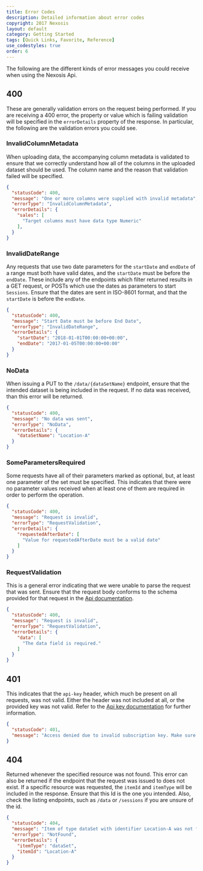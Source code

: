 ```yaml
---
title: Error Codes
description: Detailed information about error codes
copyright: 2017 Nexosis 
layout: default
category: Getting Started
tags: [Quick Links, Favorite, Reference]
use_codestyles: true
order: 6
---
```


The following are the different kinds of error messages you could receive when using the Nexosis Api.

## 400

These are generally validation errors on the request being performed.  If you are receiving a 400 error, the property or value which is failing validation will be specified in the `errorDetails` property of the response.  In particular, the following are the validation errors you could see.

### InvalidColumnMetadata

When uploading data, the accompanying column metadata is validated to ensure that we correctly understand how all of the columns in the uploaded dataset should be used.  The column name and the reason that validation failed will be specified.

``` json
{
  "statusCode": 400,
  "message": "One or more columns were supplied with invalid metadata",
  "errorType": "InvalidColumnMetadata",
  "errorDetails": {
    "sales": [
      "Target columns must have data type Numeric"
    ],
  }
}
```

### InvalidDateRange

Any requests that use two date parameters for the `startDate` and `endDate` of a range must both have valid dates, and the `startDate` must be before the `endDate`.  These include any of the endpoints which filter returned results in a GET request, or POSTs which use the dates as parameters to start `Sessions`.  Ensure that the dates are sent in ISO-8601 format, and that the `startDate` is before the `endDate`.

``` json
{
  "statusCode": 400,
  "message": "Start Date must be before End Date",
  "errorType": "InvalidDateRange",
  "errorDetails": {
    "startDate": "2018-01-01T00:00:00+00:00",
    "endDate": "2017-01-05T00:00:00+00:00"
  }
}
```

### NoData

When issuing a PUT to the `/data/{dataSetName}` endpoint, ensure that the intended dataset is being included in the request.  If no data was received, than this error will be returned.

``` json
{
  "statusCode": 400,
  "message": "No data was sent",
  "errorType": "NoData",
  "errorDetails": {
    "dataSetName": "Location-A"
  }
}
```

### SomeParametersRequired

Some requests have all of their parameters marked as optional, but, at least one parameter of the set must be specified.  This indicates that there were no parameter values received when at least one of them are required in order to perform the operation.

``` json
{
  "statusCode": 400,
  "message": "Request is invalid",
  "errorType": "RequestValidation",
  "errorDetails": {
    "requestedAfterDate": [
      "Value for requestedAfterDate must be a valid date"
    ]
  }
}
```

### RequestValidation

This is a general error indicating that we were unable to parse the request that was sent.  Ensure that the request body conforms to the schema provided for that request in the [Api documentation]({{site.api_reference_baseurl}}).

``` json
{
  "statusCode": 400,
  "message": "Request is invalid",
  "errorType": "RequestValidation",
  "errorDetails": {
    "data": [
      "The data field is required."
    ]
  }
}
```

## 401

This indicates that the `api-key` header, which much be present on all requests, was not valid.  Either the header was not included at all, or the provided key was not valid.  Refer to the [Api key documentation](apikeys) for further information.

``` json
{
  "statusCode": 401,
  "message": "Access denied due to invalid subscription key. Make sure to provide a valid key for an active subscription."
}
```

## 404

Returned whenever the specified resource was not found.  This error can also be returned if the endpoint that the request was issued to does not exist.  If a specific resource was requested, the `itemId` and `itemType` will be included in the response.  Ensure that this Id is the one you intended.  Also, check the listing endpoints, such as `/data` or `/sessions` if you are unsure of the id.

``` json
{
  "statusCode": 404,
  "message": "Item of type dataSet with identifier Location-A was not found",
  "errorType": "NotFound",
  "errorDetails": {
    "itemType": "dataSet",
    "itemId": "Location-A"
  }
}
```
